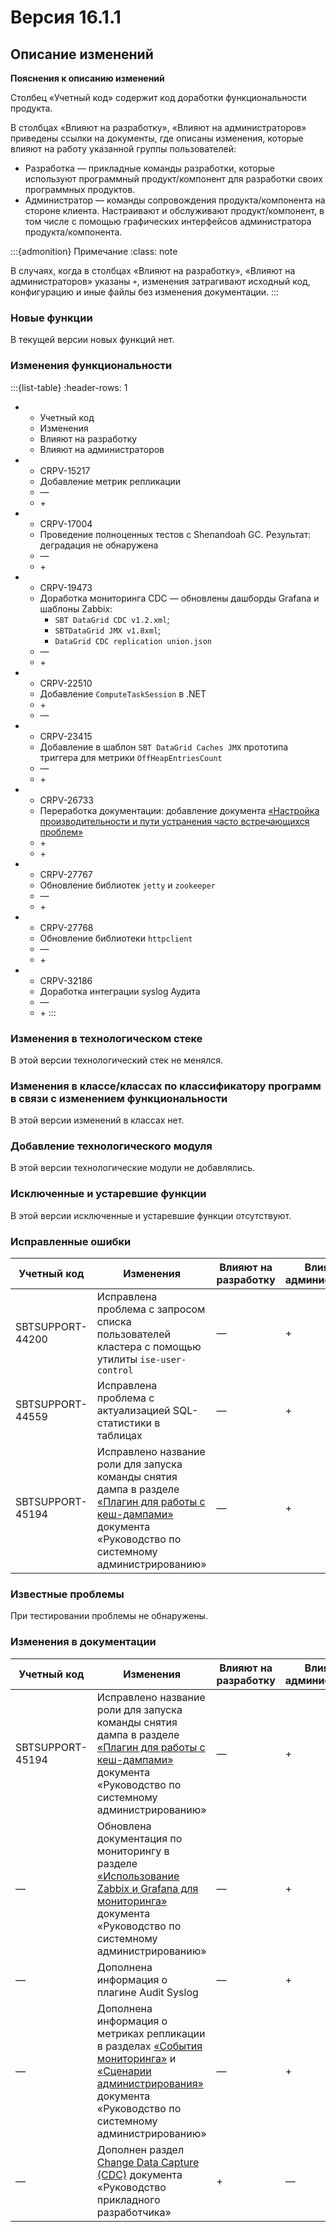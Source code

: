 # Версия 16.1.1

## Описание изменений

**Пояснения к описанию изменений**

Столбец «Учетный код» содержит код доработки функциональности продукта.

В столбцах «Влияют на разработку», «Влияют на администраторов» приведены ссылки на документы, где описаны изменения, которые влияют на работу указанной группы пользователей:

- Разработка — прикладные команды разработки, которые используют программный продукт/компонент для разработки своих программных продуктов. 
- Администратор — команды сопровождения продукта/компонента на стороне клиента. Настраивают и обслуживают продукт/компонент, в том числе с помощью графических интерфейсов администратора продукта/компонента.

:::{admonition} Примечание
:class: note

В случаях, когда в столбцах «Влияют на разработку», «Влияют на администраторов»  указаны `+`, изменения затрагивают исходный код, конфигурацию и иные файлы без изменения документации.
:::

### Новые функции

В текущей версии новых функций нет.

### Изменения функциональности

:::{list-table}
:header-rows: 1
 
+   *   Учетный код
    *   Изменения
    *   Влияют на разработку
    *   Влияют на администраторов
+   *   CRPV-15217
    *   Добавление метрик репликации
    *   —
    *   \+
+   *   CRPV-17004
    *   Проведение полноценных тестов с Shenandoah GC. Результат: деградация не обнаружена
    *   —
    *   \+
+   *   CRPV-19473
    *   Доработка мониторинга CDC — обновлены дашборды Grafana и шаблоны Zabbix:
        -  `SBT DataGrid CDC v1.2.xml`;
        - `SBTDataGrid JMX v1.8xml`;
        - `DataGrid CDC replication union.json`
    *   —
    *   \+
+   *   CRPV-22510
    *   Добавление `ComputeTaskSession` в .NET
    *   \+
    *   —
+   *   CRPV-23415
    *   Добавление в шаблон `SBT DataGrid Caches JMX` прототипа триггера для метрики `OffHeapEntriesCount`
    *   —
    *   \+
+   *   CRPV-26733
    *   Переработка документации: добавление документа [«Настройка производительности и пути устранения часто встречающихся проблем»](../../troubleshooting-and-performance/md/index.md)
    *   \+
    *   \+
+   *   CRPV-27767
    *   Обновление библиотек `jetty` и `zookeeper`
    *   —
    *   \+
+   *   CRPV-27768
    *   Обновление библиотеки `httpclient`
    *   —
    *   \+
+   *   CRPV-32186
    *   Доработка интеграции syslog Аудита
    *   —
    *   \+
:::

### Изменения в технологическом стеке

В этой версии технологический стек не менялся.

### Изменения в классе/классах по классификатору программ в связи с изменением функциональности

В этой версии изменений в классах нет.

### Добавление технологического модуля

В этой версии технологические модули не добавлялись.

### Исключенные и устаревшие функции

В этой версии исключенные и устаревшие функции отсутствуют.

### Исправленные ошибки

| Учетный код | Изменения | Влияют на разработку | Влияют на администраторов |
|---|---|---|---|
| SBTSUPPORT-44200 | Исправлена проблема с запросом списка пользователей кластера с помощью утилиты `ise-user-control` | — | + |
| SBTSUPPORT-44559 | Исправлена проблема с актуализацией SQL-статистики в таблицах | — | + |
| SBTSUPPORT-45194 | Исправлено название роли для запуска команды снятия дампа в разделе [«Плагин для работы с кеш-дампами»](../../administration-guide/md/ignite-dump-reader.md) документа «Руководство по системному администрированию» | — | + |

### Известные проблемы

При тестировании проблемы не обнаружены.

### Изменения в документации

| Учетный код | Изменения | Влияют на разработку | Влияют на администраторов |
|---|---|---|---|
| SBTSUPPORT-45194 | Исправлено название роли для запуска команды снятия дампа в разделе [«Плагин для работы с кеш-дампами»](../../administration-guide/md/ignite-dump-reader.md) документа «Руководство по системному администрированию» | — | + |
| — | Обновлена документация по мониторингу в разделе [«Использование Zabbix и Grafana для мониторинга»](../../administration-guide/md/zabbix-and-grafana.md) документа «Руководство по системному администрированию» | — | + |
| — | Дополнена информация о плагине Audit Syslog | — | + |
| — | Дополнена информация о метриках репликации в разделах [«События мониторинга»](../../administration-guide/md/monitoring-events.md) и [«Сценарии администрирования»](../../administration-guide/md/administration-scenarios.md) документа «Руководство по системному администрированию» | — | + |
| — | Дополнен раздел [Change Data Capture (CDC)](../../developer-guide/md/change_data_capture.md) документа «Руководство прикладного разработчика» | + | — |